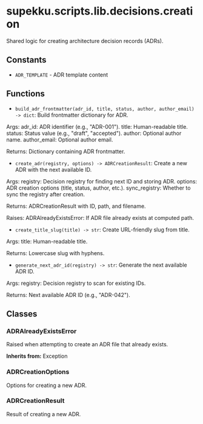 # supekku.scripts.lib.decisions.creation

Shared logic for creating architecture decision records (ADRs).

## Constants

- `ADR_TEMPLATE` - ADR template content

## Functions

- `build_adr_frontmatter(adr_id, title, status, author, author_email) -> dict`: Build frontmatter dictionary for ADR.

Args:
  adr_id: ADR identifier (e.g., "ADR-001").
  title: Human-readable title.
  status: Status value (e.g., "draft", "accepted").
  author: Optional author name.
  author_email: Optional author email.

Returns:
  Dictionary containing ADR frontmatter.
- `create_adr(registry, options) -> ADRCreationResult`: Create a new ADR with the next available ID.

Args:
  registry: Decision registry for finding next ID and storing ADR.
  options: ADR creation options (title, status, author, etc.).
  sync_registry: Whether to sync the registry after creation.

Returns:
  ADRCreationResult with ID, path, and filename.

Raises:
  ADRAlreadyExistsError: If ADR file already exists at computed path.
- `create_title_slug(title) -> str`: Create URL-friendly slug from title.

Args:
  title: Human-readable title.

Returns:
  Lowercase slug with hyphens.
- `generate_next_adr_id(registry) -> str`: Generate the next available ADR ID.

Args:
  registry: Decision registry to scan for existing IDs.

Returns:
  Next available ADR ID (e.g., "ADR-042").

## Classes

### ADRAlreadyExistsError

Raised when attempting to create an ADR file that already exists.

**Inherits from:** Exception

### ADRCreationOptions

Options for creating a new ADR.

### ADRCreationResult

Result of creating a new ADR.
